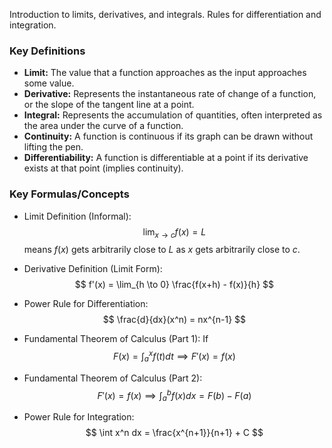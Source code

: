 Introduction to limits, derivatives, and integrals. Rules for differentiation and integration.

### Key Definitions
- **Limit:** The value that a function approaches as the input approaches some value.
- **Derivative:** Represents the instantaneous rate of change of a function, or the slope of the tangent line at a point.
- **Integral:** Represents the accumulation of quantities, often interpreted as the area under the curve of a function.
- **Continuity:** A function is continuous if its graph can be drawn without lifting the pen.
- **Differentiability:** A function is differentiable at a point if its derivative exists at that point (implies continuity).

### Key Formulas/Concepts
- Limit Definition (Informal): 
$$
 \lim_{x \to c} f(x) = L 
$$
means $f(x)$ gets arbitrarily close to $L$ as $x$ gets arbitrarily close to $c$.

- Derivative Definition (Limit Form):
$$
 f'(x) = \lim_{h \to 0} \frac{f(x+h) - f(x)}{h} 
$$

- Power Rule for Differentiation: 
$$
 \frac{d}{dx}(x^n) = nx^{n-1} 
$$

- Fundamental Theorem of Calculus (Part 1): If 
$$
 F(x) = \int_a^x f(t) dt \implies F'(x) = f(x) 
$$

- Fundamental Theorem of Calculus (Part 2):
$$
F'(x) = f(x) \implies \int_a^b f(x) dx = F(b) - F(a)
$$

- Power Rule for Integration: 
$$
 \int x^n dx = \frac{x^{n+1}}{n+1} + C 
$$